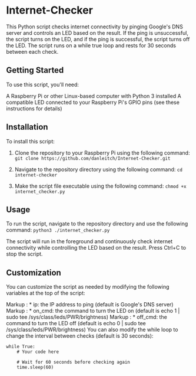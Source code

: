 # Internet-Checker

This Python script checks internet connectivity by pinging Google's DNS server and controls an LED based on the result. If the ping is unsuccessful, the script turns on the LED, and if the ping is successful, the script turns off the LED. The script runs on a while true loop and rests for 30 seconds between each check.


## Getting Started
To use this script, you'll need:

A Raspberry Pi or other Linux-based computer with Python 3 installed
A compatible LED connected to your Raspberry Pi's GPIO pins (see these instructions for details)


## Installation
To install this script:

1. Clone the repository to your Raspberry Pi using the following command:
``` git clone https://github.com/danleitch/Internet-Checker.git ```

2. Navigate to the repository directory using the following command:
``` cd internet-checker ```

3. Make the script file executable using the following command:
``` chmod +x internet_checker.py ```

## Usage
To run the script, navigate to the repository directory and use the following command:
```python3 ./internet_checker.py ```

The script will run in the foreground and continuously check internet connectivity while controlling the LED based on the result. Press Ctrl+C to stop the script.

## Customization
You can customize the script as needed by modifying the following variables at the top of the script:

 Markup : * ip: the IP address to ping (default is Google's DNS server)
 Markup : * on_cmd: the command to turn the LED on (default is echo 1 | sudo tee /sys/class/leds/PWR/brightness)
 Markup : * off_cmd: the command to turn the LED off (default is echo 0 | sudo tee /sys/class/leds/PWR/brightness)
 You can also modify the while loop to change the interval between checks (default is 30 seconds):

```
while True:
    # Your code here

    # Wait for 60 seconds before checking again
    time.sleep(60)
```
